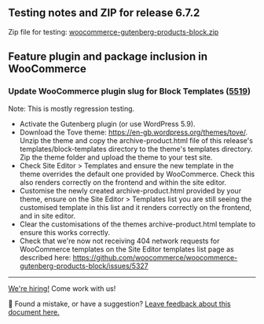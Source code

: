 ## Testing notes and ZIP for release 6.7.2

Zip file for testing: [woocommerce-gutenberg-products-block.zip](https://github.com/woocommerce/woocommerce-gutenberg-products-block/files/7886795/woocommerce-gutenberg-products-block.zip)

## Feature plugin and package inclusion in WooCommerce

### Update WooCommerce plugin slug for Block Templates ([5519](https://github.com/woocommerce/woocommerce-gutenberg-products-block/pull/5519))

Note: This is mostly regression testing.

-   Activate the Gutenberg plugin (or use WordPress 5.9).
-   Download the Tove theme: https://en-gb.wordpress.org/themes/tove/. Unzip the theme and copy the archive-product.html file of this release's templates/block-templates directory to the theme's templates directory. Zip the theme folder and upload the theme to your test site.
-   Check Site Editor > Templates and ensure the new template in the theme overrides the default one provided by WooCommerce. Check this also renders correctly on the frontend and within the site editor.
-   Customise the newly created archive-product.html provided by your theme, ensure on the Site Editor > Templates list you are still seeing the customised template in this list and it renders correctly on the frontend, and in site editor.
-   Clear the customisations of the themes archive-product.html template to ensure this works correctly.
-   Check that we're now not receiving 404 network requests for WooCommerce templates on the Site Editor templates list page as described here: https://github.com/woocommerce/woocommerce-gutenberg-products-block/issues/5327

<!-- FEEDBACK -->

---

[We're hiring!](https://woocommerce.com/careers/) Come work with us!

🐞 Found a mistake, or have a suggestion? [Leave feedback about this document here.](https://github.com/woocommerce/woocommerce-gutenberg-products-block/issues/new?assignees=&labels=type%3A+documentation&template=--doc-feedback.md&title=Feedback%20on%20./docs/testing/releases/672.md)

<!-- /FEEDBACK -->
